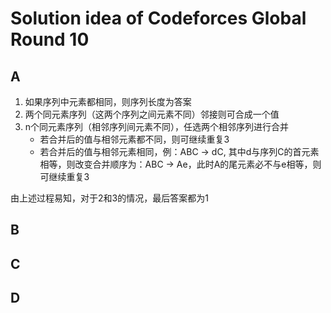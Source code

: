 # Solution idea of Codeforces Global Round 10

## A

1. 如果序列中元素都相同，则序列长度为答案
2. 两个同元素序列（这两个序列之间元素不同）邻接则可合成一个值
3. n个同元素序列（相邻序列间元素不同），任选两个相邻序列进行合并
   - 若合并后的值与相邻元素都不同，则可继续重复3
   - 若合并后的值与相邻元素相同，例：ABC -> dC, 其中d与序列C的首元素相等，则改变合并顺序为：ABC -> Ae，此时A的尾元素必不与e相等，则可继续重复3

由上述过程易知，对于2和3的情况，最后答案都为1

## B

## C

## D
